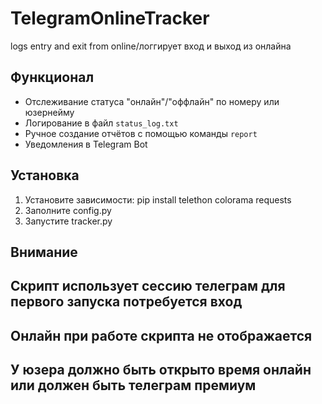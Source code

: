 # TelegramOnlineTracker
logs entry and exit from online/логгирует вход и выход из онлайна
## Функционал
- Отслеживание статуса "онлайн"/"оффлайн" по номеру или юзернейму
- Логирование в файл `status_log.txt`
- Ручное создание отчётов с помощью команды `report`
- Уведомления в Telegram Bot

## Установка
1. Установите зависимости:
   pip install telethon colorama requests
2. Заполните config.py
3. Запустите tracker.py

## Внимание
   Скрипт использует сессию телеграм для первого запуска потребуется вход
   ----------------------------------------------------------------------
   Онлайн при работе скрипта не отображается
   ----------------------------------------------------------------------
   У юзера должно быть открыто время онлайн или должен быть телеграм премиум
   ----------------------------------------------------------------------
